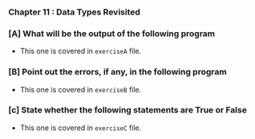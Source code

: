 ### Chapter 11 : Data Types Revisited

### [A] What will be the output of the following program

- This one is covered in `exerciseA` file.

### [B] Point out the errors, if any, in the following program

- This one is covered in `exerciseB` file.

### [c] State whether the following statements are True or False

- This one is covered in `exerciseC` file.


